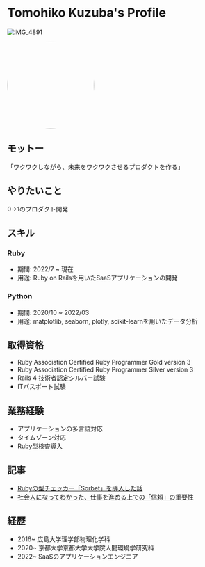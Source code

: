 # Tomohiko Kuzuba's Profile
![IMG_4891]()

<img src="https://github.com/tomohiko9090/Tomohiko-Kuzuba/assets/66200485/abc8bcf8-9f75-49e6-9155-8d79d548fab2" style="border-radius: 50%; width: 200px; height: 200px;"/>


## モットー
「ワクワクしながら、未来をワクワクさせるプロダクトを作る」

## やりたいこと
0→1のプロダクト開発

## スキル
### Ruby
- 期間: 2022/7 ~ 現在
- 用途: Ruby on Railsを用いたSaaSアプリケーションの開発

### Python
- 期間: 2020/10 ~ 2022/03 
- 用途: matplotlib, seaborn, plotly, scikit-learnを用いたデータ分析

## 取得資格
- Ruby Association Certified Ruby Programmer Gold version 3
- Ruby Association Certified Ruby Programmer Silver version 3
- Rails 4 技術者認定シルバー試験
- ITパスポート試験

## 業務経験
- アプリケーションの多言語対応
- タイムゾーン対応
- Ruby型検査導入

## 記事
- [Rubyの型チェッカー「Sorbet」を導入した話](https://qiita.com/tomohiko9090/items/2491649e2144acafee73)
- [社会人になってわかった、仕事を進める上での「信頼」の重要性](https://note.com/cingulate/n/ne5c8caac766d)

## 経歴
- 2016~ 広島大学理学部物理化学科
- 2020~ 京都大学京都大学大学院人間環境学研究科
- 2022~ SaaSのアプリケーションエンジニア
